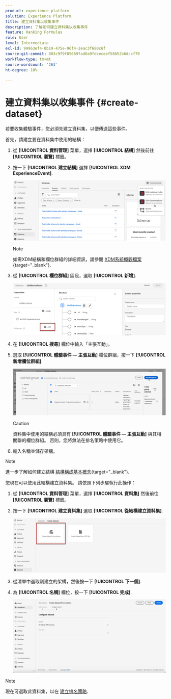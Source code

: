 ```yaml
---
product: experience platform
solution: Experience Platform
title: 建立資料集以收集事件
description: 了解如何建立資料集以收集事件
feature: Ranking Formulas
role: User
level: Intermediate
exl-id: 99963ef4-0b19-475e-96f4-2eac3f680c6f
source-git-commit: 803c9f9f05669fad0a9fdeeceef58652b6dccf70
workflow-type: tm+mt
source-wordcount: '263'
ht-degree: 10%

---
```


# 建立資料集以收集事件 {#create-dataset}

若要收集體驗事件，您必須先建立資料集，以便傳送這些事件。

首先，請建立要在資料集中使用的結構：

1. 從 **[!UICONTROL 資料管理]** 菜單，選擇 **[!UICONTROL 結構]** 然後前往 **[!UICONTROL 瀏覽]** 標籤。

1. 按一下 **[!UICONTROL 建立結構]** 選擇 **[!UICONTROL XDM ExperienceEvent]**.

   ![](../assets/ai-ranking-xdm-event.png)

   >[!NOTE]
   >
   >如需XDM結構和欄位群組的詳細資訊，請參閱 [XDM系統概觀檔案](https://experienceleague.adobe.com/docs/experience-platform/xdm/home.html?lang=zh-Hant){target="_blank"}.

1. 從 **[!UICONTROL 欄位群組]** 區段，選取 **[!UICONTROL 新增]**.

   ![](../assets/ai-ranking-fields-groups.png)

1. 在 **[!UICONTROL 搜尋]** 欄位中輸入「主張互動」。

1. 選取 **[!UICONTROL 體驗事件 — 主張互動]** 欄位群組，按一下 **[!UICONTROL 新增欄位群組]**.

   ![](../assets/ai-ranking-add-field-group.png)

   >[!CAUTION]
   >
   >資料集中使用的結構必須具有 **[!UICONTROL 體驗事件 — 主張互動]** 與其相關聯的欄位群組。 否則，您將無法在排名策略中使用它。

1. 輸入名稱並儲存架構。

>[!NOTE]
>
>進一步了解如何建立結構 [結構構成基本概念](https://experienceleague.adobe.com/docs/experience-platform/xdm/schema/composition.html?lang=en#understanding-schemas){target="_blank"}.

您現在可以使用此結構建立資料集。 請依照下列步驟執行此操作：

1. 從 **[!UICONTROL 資料管理]** 菜單，選擇 **[!UICONTROL 資料集]** 然後前往 **[!UICONTROL 瀏覽]** 標籤。

1. 按一下 **[!UICONTROL 建立資料集]** 選取 **[!UICONTROL 從結構建立資料集]**.

   ![](../assets/ai-ranking-create-dataset-from-schema.png)

1. 從清單中選取剛建立的架構，然後按一下 **[!UICONTROL 下一個]**.

1. 為 **[!UICONTROL 名稱]** 欄位，按一下 **[!UICONTROL 完成]**.

   ![](../assets/ai-ranking-dataset-name.png)

>[!NOTE]
>
>現在可選取此資料集，以在 [建立排名策略](#create-ranking-strategy).
